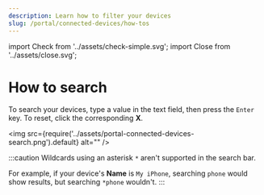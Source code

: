 ```yaml
---
description: Learn how to filter your devices
slug: /portal/connected-devices/how-tos
---
```


import Check from '../assets/check-simple.svg';
import Close from '../assets/close.svg';

# How to search

To search your devices, type a value in the text field, then press the `Enter` key.
To reset, click the corresponding **X**.

<img
  src={require('../assets/portal-connected-devices-search.png').default}
  alt=""
/>

:::caution
Wildcards using an asterisk `*` aren't supported in the search bar.

For example, if your device's **Name** is `My iPhone`, searching `phone` would show results, but searching `*phone` wouldn't.
:::
